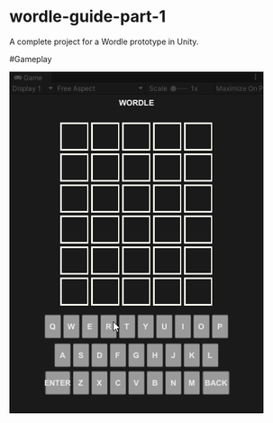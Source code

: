 # wordle-guide-part-1
A complete project for a Wordle prototype in Unity.

#Gameplay

![](https://github.com/LootLocker/wordle-guide-part-1/blob/main/WordlePrototypeGamePlay.gif)
